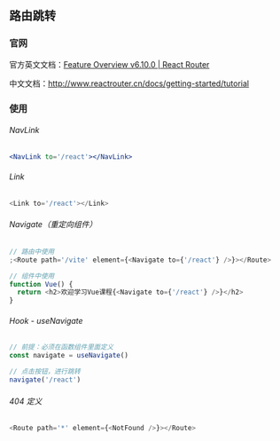 ## 路由跳转

### 官网

官方英文文档：[Feature Overview v6.10.0 | React Router](https://reactrouter.com/en/main/start/overview)

中文文档：http://www.reactrouter.cn/docs/getting-started/tutorial

### 使用

###### NavLink

```jsx
<NavLink to='/react'></NavLink>
```

###### Link

```js
<Link to='/react'></Link>
```

###### Navigate（重定向组件）

```js
// 路由中使用
;<Route path='/vite' element={<Navigate to={'/react'} />}></Route>

// 组件中使用
function Vue() {
  return <h2>欢迎学习Vue课程{<Navigate to={'/react'} />}</h2>
}
```

###### Hook - useNavigate

```js
// 前提：必须在函数组件里面定义
const navigate = useNavigate()

// 点击按钮，进行跳转
navigate('/react')
```

###### 404 定义

```js
<Route path='*' element={<NotFound />}></Route>
```
